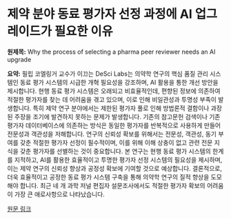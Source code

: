 # 제약 분야 동료 평가자 선정 과정에 AI 업그레이드가 필요한 이유

**원제목:** Why the process of selecting a pharma peer reviewer needs an AI upgrade

**요약:** 필립 코엘링거 교수가 이끄는 DeSci Labs는 의약학 연구의 핵심 품질 관리 시스템인 동료 평가 시스템의 시급한 개혁 필요성을 강조하며, AI 활용을 통한 개선 방안을 제시합니다.  현행 동료 평가 시스템은 오래되고 비효율적인데, 편향된 정보에 의존하여 적절한 평가자를 찾는 데 어려움을 겪고 있으며,  이로 인해 비일관성과 투명성 부족이 발생합니다. 특히 제약 연구 분야에서는  제한된 평가자 풀로 인해 방법론적 결함이나 과장된 주장을 조기에 발견하지 못하는 문제가 발생합니다.  기존의 참고문헌 검색이나 기존 평가자 데이터베이스에 의존하는 방식은 동일한 평가자를 반복적으로 사용하게 만들어 전문성과 객관성을 저해합니다.  연구의 신뢰성 확보를 위해서는 전문성, 객관성, 동기 부여를 갖춘 적절한 평가자 선정이 필수적이며,  이를 위해 이해 상충이 없고 관련 전문 지식을 갖춘 평가자를 선별하는 것이 중요합니다.  본 연구는  현행 동료 평가 시스템의 한계를 지적하고,  AI를 활용한 효율적이고 투명한 평가자 선정 시스템의 필요성을 제시하며,  이는 제약 연구의 신뢰성 향상과 공정성 확보에 기여할 것으로 예상합니다.  결론적으로,  더욱 효율적이고 공정한 동료 평가 시스템 구축을 통해 의약학 연구의 질적 향상을 도모해야 합니다.  최근 네 개 과학 저널 편집자 설문조사에서도 적절한 평가자 확보의 어려움이 가장 큰 애로사항으로 나타났습니다.

[원문 링크](https://pharmaceuticalmanufacturer.media/pharmaceutical-industry-insights/digital-health-in-pharma/why-the-process-of-selecting-a-pharma-peer-reviewer-needs-an/)

